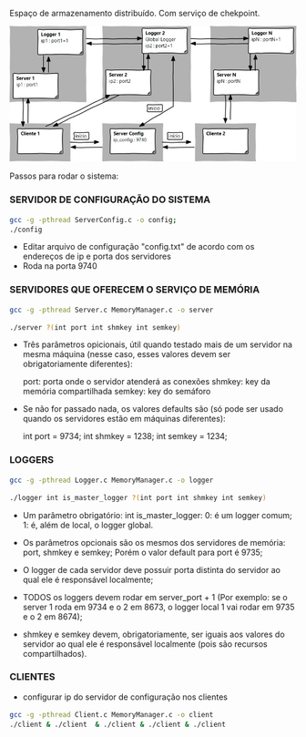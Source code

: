 Espaço de armazenamento distribuído. Com serviço de chekpoint.

<div style="text-align:center"><img src=" Architecture.jpeg" /></div>

Passos para rodar o sistema:

### SERVIDOR DE CONFIGURAÇÃO DO SISTEMA

```bash
gcc -g -pthread ServerConfig.c -o config; 
./config
```

* Editar arquivo de configuração "config.txt" de acordo com os endereços de ip e porta dos servidores
* Roda na porta 9740

### SERVIDORES QUE OFERECEM O SERVIÇO DE MEMÓRIA

```bash
gcc -g -pthread Server.c MemoryManager.c -o server
```

```bash
./server ?(int port int shmkey int semkey)
```

* Três parâmetros opicionais, útil quando testado mais de um servidor na mesma máquina (nesse caso, esses valores devem ser obrigatoriamente diferentes):

	port: porta onde o servidor atenderá as conexões
	shmkey: key da memória compartilhada
	semkey: key do semáforo

* Se não for passado nada, os valores defaults são
(só pode ser usado quando os servidores estão em máquinas diferentes):

	int port = 9734;
	int shmkey = 1238;
	int semkey = 1234;

### LOGGERS

```bash
gcc -g -pthread Logger.c MemoryManager.c -o logger
```

```bash
./logger int is_master_logger ?(int port int shmkey int semkey)
```

* Um parâmetro obrigatório: int is_master_logger:
	0: é um logger comum;
	1: é, além de local, o logger global.

* Os parâmetros opcionais são os mesmos dos servidores de memória: port, shmkey e semkey; Porém o valor default para port é 9735;
* O logger de cada servidor deve possuir porta distinta do servidor ao qual ele é responsável localmente;
* TODOS os loggers devem rodar em server_port + 1 (Por exemplo: se o server 1 roda em 9734 e o 2 em 8673, o logger local 1 vai rodar
em 9735 e o 2 em 8674);
* shmkey e semkey devem, obrigatoriamente, ser iguais aos valores do servidor ao qual ele é responsável localmente (pois são recursos compartilhados).

### CLIENTES

* configurar ip do servidor de configuração nos clientes

```bash
gcc -g -pthread Client.c MemoryManager.c -o client
./client & ./client  & ./client & ./client & ./client
```
